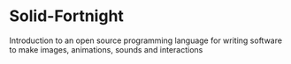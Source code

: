 # Solid-Fortnight
Introduction to an open source programming language for writing software to make images, animations, sounds and interactions
